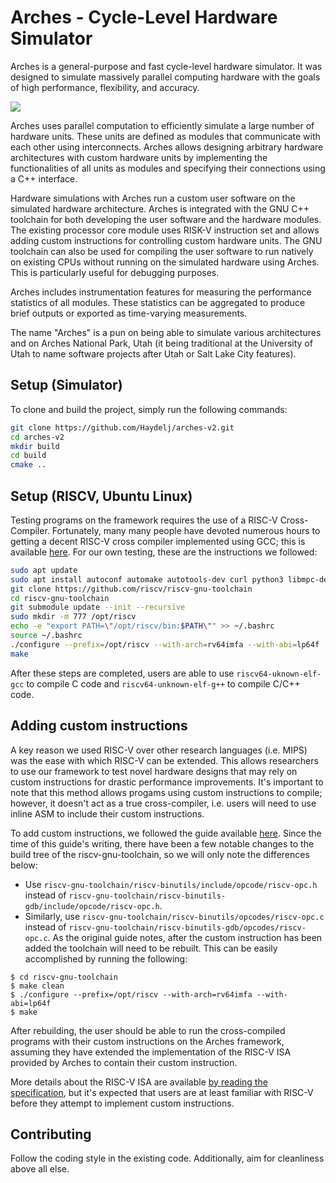 # Arches - Cycle-Level Hardware Simulator

Arches is a general-purpose and fast cycle-level hardware simulator.
It was designed to simulate massively parallel computing hardware with the goals of high performance, flexibility, and accuracy.

![](https://graphics.cs.utah.edu/research/projects/arches/repimage-large.jpeg)

Arches uses parallel computation to efficiently simulate a large number of hardware units. These units are defined as modules that communicate with each other using interconnects. 
Arches allows designing arbitrary hardware architectures with custom hardware units by implementing the functionalities of all units as modules and specifying their connections using a C++ interface.

Hardware simulations with Arches run a custom user software on the simulated hardware architecture. Arches is integrated with the GNU C++ toolchain for both developing the user software and the hardware modules. The existing processor core module uses RISK-V instruction set and allows adding custom instructions for controlling custom hardware units. The GNU toolchain can also be used for compiling the user software to run natively on existing CPUs without running on the simulated hardware using Arches. This is particularly useful for debugging purposes.

Arches includes instrumentation features for measuring the performance statistics of all modules. These statistics can be aggregated to produce brief outputs or exported as time-varying measurements.

The name "Arches" is a pun on being able to simulate various architectures and on Arches National Park, Utah
(it being traditional at the University of Utah to name software projects after Utah or Salt Lake
City features).

## Setup (Simulator)
To clone and build the project, simply run the following commands:
```bash
git clone https://github.com/Haydelj/arches-v2.git
cd arches-v2
mkdir build
cd build
cmake ..
```

## Setup (RISCV, Ubuntu Linux)
Testing programs on the framework requires the use of a RISC-V Cross-Compiler. Fortunately, many many people have devoted numerous hours to getting a decent RISC-V cross compiler implemented using GCC; this is available [here](https://github.com/riscv/riscv-gnu-toolchain). 
For our own testing, these are the instructions we followed:
```bash
sudo apt update
sudo apt install autoconf automake autotools-dev curl python3 libmpc-dev libmpfr-dev libgmp-dev gawk build-essential bison flex texinfo gperf libtool patchutils bc zlib1g-dev libexpat-dev
git clone https://github.com/riscv/riscv-gnu-toolchain
cd riscv-gnu-toolchain
git submodule update --init --recursive
sudo mkdir -m 777 /opt/riscv
echo -e "export PATH=\"/opt/riscv/bin:$PATH\"" >> ~/.bashrc
source ~/.bashrc
./configure --prefix=/opt/riscv --with-arch=rv64imfa --with-abi=lp64f
make
```
After these steps are completed, users are able to use `riscv64-uknown-elf-gcc` to compile C code and `riscv64-unknown-elf-g++` to compile C/C++ code. 

## Adding custom instructions
A key reason we used RISC-V over other research languages (i.e. MIPS) was the ease with which RISC-V can be extended. This allows researchers to use our framework to test novel hardware designs that may rely on custom instructions for drastic performance improvements. It's important to note that this method allows progams using custom instructions to compile; however, it doesn't act as a true cross-compiler, i.e. users will need to use inline ASM to include their custom instructions.

To add custom instructions, we followed the guide available [here](https://nitish2112.github.io/post/adding-instruction-riscv/). Since the time of this guide's writing, there have been a few notable changes to the build tree of the riscv-gnu-toolchain, so we will only note the differences below:
- Use `riscv-gnu-toolchain/riscv-binutils/include/opcode/riscv-opc.h` instead of `riscv-gnu-toolchain/riscv-binutils-gdb/include/opcode/riscv-opc.h`.
- Similarly, use `riscv-gnu-toolchain/riscv-binutils/opcodes/riscv-opc.c` instead of `riscv-gnu-toolchain/riscv-binutils-gdb/opcodes/riscv-opc.c`. 
As the original guide notes, after the custom instruction has been added the toolchain will need to be rebuilt. This can be easily accomplished by running the following:
```
$ cd riscv-gnu-toolchain
$ make clean
$ ./configure --prefix=/opt/riscv --with-arch=rv64imfa --with-abi=lp64f
$ make
```
After rebuilding, the user should be able to run the cross-compiled programs with their custom instructions on the Arches framework, assuming they have extended the implementation of the RISC-V ISA provided by Arches to contain their custom instruction.

More details about the RISC-V ISA are available [by reading the specification](https://github.com/riscv/riscv-isa-manual/releases/download/Ratified-IMFDQC-and-Priv-v1.11/riscv-privileged-20190608.pdf), but it's expected that users are at least familiar with RISC-V before they attempt to implement custom instructions. 

## Contributing
Follow the coding style in the existing code.  Additionally, aim for cleanliness above all else.
